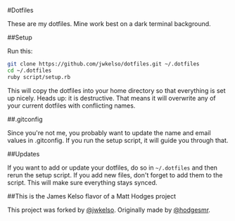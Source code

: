 #Dotfiles

These are my dotfiles. Mine work best on a dark terminal background.

##Setup

Run this:

```sh
git clone https://github.com/jwkelso/dotfiles.git ~/.dotfiles
cd ~/.dotfiles
ruby script/setup.rb
```

This will copy the dotfiles into your home directory so that everything is set up nicely. Heads up: it is destructive. That means it will overwrite any of your current dotfiles with conflicting names.

##.gitconfig

Since you're not me, you probably want to update the name and email values in .gitconfig. If you run the setup script, it will guide you through that.

##Updates

If you want to add or update your dotfiles, do so in `~/.dotfiles` and then rerun the setup script. If you add new files, don't forget to add them to the script. This will make sure everything stays synced.

##This is the James Kelso flavor of a Matt Hodges project

This project was forked by [@jwkelso](http://twitter.com/jwkelso).
Originally made by [@hodgesmr](http://twitter.com/hodgesmr).
